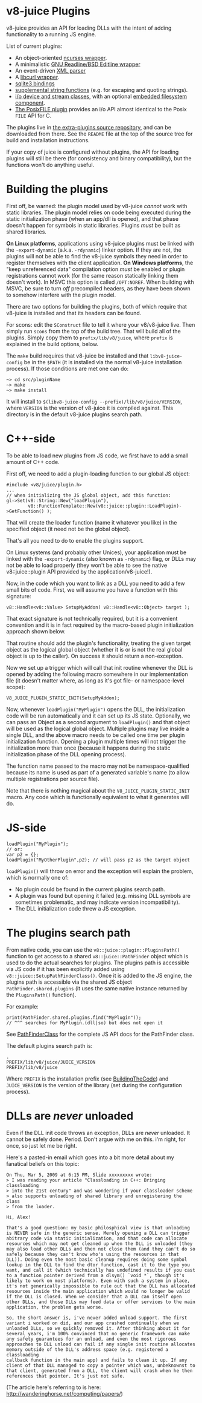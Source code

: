 

# v8-juice Plugins #

v8-juice provides an API for loading DLLs with the intent of adding functionality to a running JS engine.

List of current plugins:

  * An object-oriented [ncurses wrapper](PluginNCurses.md).
  * A minimalistic [GNU Readline/BSD Editline wrapper](PluginReadline.md)
  * An event-driven [XML parser](PluginExpatParser.md)
  * A [libcurl wrapper](PluginCurl.md).
  * [sqlite3 bindings](PluginSQLite3.md)
  * [supplemental string functions](PluginStringFuncs.md) (e.g. for escaping and quoting strings).
  * [i/o device and stream classes](PluginWhio.md), with an optional [embedded filesystem component](PluginWhefs.md).
  * [The PosixFILE plugin](PluginPosixFILE.md) provides an i/o API almost identical to the Posix `FILE` API for C.

The plugins live in
[the extra-plugins source repository](http://code.google.com/p/v8-juice/source/browse/extra-plugins), and can be downloaded from there. See the
`README` file at the top of the source tree for build and installation
instructions.

If your copy of juice is configured without plugins, the API for loading
plugins will still be there (for consistency and binary compatibility), but
the functions won't do anything useful.

# Building the plugins #

First off, be warned: the plugin model used by v8-juice _cannot_ work with static libraries. The plugin model relies on code being executed during the static initialization phase (when an app/dll is opened), and that phase doesn't happen for symbols in static libraries. Plugins _must_ be built as shared libraries.

**On Linux platforms**, applications using v8-juice plugins must be linked with the `-export-dynamic` (a.k.a. `-rdynamic`) linker option. If they are not, the plugins will not be able to find the v8-juice symbols they need in order to register themselves with the client application. **On Windows platforms**, the "keep unreferenced data" compilation option _must_ be enabled or plugin registrations cannot work (for the same reason statically linking them doesn't work). In MSVC this option is called `/OPT:NOREF`. When building with MSVC, be sure to turn _off_ precompiled headers, as they have been shown to somehow interfere with the plugin model.

There are two options for building the plugins, both of which require that v8-juice is installed and that its headers can be found.

For scons: edit the `SConstruct` file to tell it where your v8/v8-juice live. Then simply run `scons` from the top of the build tree. That will build all of the plugins. Simply copy them to `prefix/lib/v8/juice`, where `prefix` is explained in the build options, below.

The `make` build requires that v8-juice be installed and that `libv8-juice-config` be in the `$PATH` (it is installed via the normal v8-juice installation process). If those conditions are met one can do:

```
~> cd src/pluginName
~> make
~> make install
```

It will install to `$(libv8-juice-config --prefix)/lib/v8/juice/VERSION`, where `VERSION` is the version of v8-juice it is compiled against. This directory is in the default v8-juice plugins search path.

# C++-side #

To be able to load new plugins from JS code, we first have to add a small amount of C++ code.

First off, we need to add a plugin-loading function to our global JS object:

```
#include <v8/juice/plugin.h>
...
// when initializing the JS global object, add this function:
gl->Set(v8::String::New("loadPlugin"),
        v8::FunctionTemplate::New(v8::juice::plugin::LoadPlugin)->GetFunction() );
```

That will create the loader function (name it whatever you like) in the specified object (it need not be the global object).

That's all you need to do to enable the plugins support.

On Linux systems (and probably other Unices), your application must be linked
with the `-export-dynamic` (also known as `-rdynamic`) flag, or DLLs may not
be able to load properly (they won't be able to see the native v8::juice::plugin API provided by the application/v8-juice!).

Now, in the code which you want to link as a DLL you need to add a few small
bits of code. First, we will assume you have a function with this signature:

```
v8::Handle<v8::Value> SetupMyAddon( v8::Handle<v8::Object> target );
```

That exact signature is not technically required, but it is a convenient
convention and it is in fact required by the macro-based plugin initialization
approach shown below.

That routine should add the plugin's functionality, treating the given target
object as the logical global object (whether it is or is not the real global
object is up to the caller). On success it should return a non-exception.

Now we set up a trigger which will call that init routine whenever the DLL is
opened by adding the following macro somewhere in our implementation file (it
doesn't matter where, as long as it's got file- or namespace-level scope):

```
V8_JUICE_PLUGIN_STATIC_INIT(SetupMyAddon);
```

Now, whenever `loadPlugin("MyPlugin")` opens the DLL, the initialization code
will be run automatically and it can set up its JS state. Optionally, we can
pass an Object as a second argument to `loadPlugin()` and that object will be
used as the logical global object. Multiple plugins may live inside a single
DLL, and the above macro needs to be called one time per plugin initialization
function. Opening a plugin multiple times will not trigger the initialization
more than once (because it happens during the static initialization phase
of the DLL opening process).

The function name passed to the macro may not be namespace-qualified because its name is used as part of a generated variable's name (to allow multiple registrations per source file).

Note that there is nothing magical about the `V8_JUICE_PLUGIN_STATIC_INIT` macro. Any code which is functionally equivalent to what it generates will do.

# JS-side #

```
loadPlugin("MyPlugin");
// or:
var p2 = {};
loadPlugin("MyOtherPlugin",p2); // will pass p2 as the target object
```

`loadPlugin()` will throw on error and the exception will explain the problem, which is normally one of:

  * No plugin could be found in the current plugins search path.
  * A plugin was found but opening it failed (e.g. missing DLL symbols are sometimes problematic, and may indicate version incompatibility).
  * The DLL initialization code threw a JS exception.

# The plugins search path #

From native code, you can use the `v8::juice::plugin::PluginsPath()` function
to get access to a shared `v8::juice::PathFinder` object which is used to do
the actual searches for plugins. The plugins path is accessible via JS code if
it has been explicitly added using `v8::juice::SetupPathFinderClass()`. Once it is added to the JS engine, the plugins path is accessible via the shared JS object
`PathFinder.shared.plugins` (it uses the same native instance returned by the
`PluginsPath()` function).

For example:

```
print(PathFinder.shared.plugins.find("MyPlugin"));
// ^^^ searches for MyPlugin.(dll|so) but does not open it
```


See [PathFinderClass](PathFinderClass.md) for the complete JS API docs for the PathFinder class.

The default plugins search path is:
```
.
PREFIX/lib/v8/juice/JUICE_VERSION
PREFIX/lib/v8/juice
```

Where `PREFIX` is the installation prefix (see [BuildingTheCode](BuildingTheCode.md)) and
`JUICE_VERSION` is the version of the library (set during the configuration
process).


# DLLs are _never_ unloaded #

Even if the DLL init code throws an exception, DLLs are _never_ unloaded. It cannot be safely done. Period. Don't argue with me on this. i'm right, for once, so just let me be right.

Here's a pasted-in email which goes into a bit more detail about my fanatical beliefs on this topic:

```
On Thu, Mar 5, 2009 at 6:15 PM, Slide xxxxxxxxx wrote:
> I was reading your article "Classloading in C++: Bringing classloading
> into the 21st century" and was wondering if your classloader scheme
> also supports unloading of shared library and unregistering the class
> from the loader.

Hi, Alex!

That's a good question: my basic philosphical view is that unloading
is NEVER safe in the generic sense. Merely opening a DLL can trigger
abitrary code via static initialization, and that code can allocate
resources which may not get cleaned up when the DLL is unloaded (they
may also load other DLLs and then not close them (and they can't do so
safely because they can't know who's using the resources in that
DLL)). Doing even the most basic cleanup requires doing some symbol
lookup in the DLL to find the dtor function, cast it to the type you
want, and call it (which technically has undefined results if you cast
to a function pointer derived from a dlsym() `void *`, though it's
likely to work on most platforms). Even with such a system in place,
it's not generically impossible to rule out that the DLL has allocated
resources inside the main application which would no longer be valid
if the DLL is closed. When we consider that a DLL can itself open
other DLLs, and those DLLs may feed data or offer services to the main
application, the problem gets worse.

So, the short answer is, i've never added unload support. The first
variant i worked on did, and our app crashed continually when we
unloaded DLLs, so we quickly removed it. After thinking about it for
several years, i'm 100% convinced that no generic framework can make
any safety guarantees for an unload, and even the most rigorous
approaches to DLL unload can fail if any single init routine allocates
memory outside of the DLL's address space (e.g. registered a classloading
callback function in the main app) and fails to clean it up. If any
client of that DLL managed to copy a pointer which was, unbeknownst to
that client, generated from a DLL, the client will crash when he then
references that pointer. It's just not safe.
```
(The article here's referring to is here: http://wanderinghorse.net/computing/papers/)